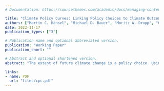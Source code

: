 ```yaml
---
# Documentation: https://sourcethemes.com/academic/docs/managing-content/

title: "Climate Policy Curves: Linking Policy Choices to Climate Outcomes"
authors: ["Martin C. Hänsel", "Michael D. Bauer", "Moritz A. Drupp", "Gernot Wagner", "Glenn D. Rudebusch"]
date: 2022-11-17
publication_types: ["3"]

# Publication name and optional abbreviated version.
publication: "Working Paper"
publication_short: ""

# Abstract and optional shortened version.
abstract: "The extent of future climate change is a policy choice. Using an integrated climate-economy assessment model, we estimate climate policy curves (CPCs) that link the price of carbon dioxide (CO2) to subsequent global temperatures. The resulting downward sloping CPCs quantify the inverse relationship between carbon prices and future temperatures and illustrate how climate policy choices determine climate outcomes. Our analysis can account for a variety of climate policies---for example, carbon or fuel taxes, emissions trading programs, green subsidies, and energy-efficiency regulations---all of which can be summarized by means of an effective CO2 price. Importantly, we also examine CPC uncertainty, for example, by perturbing the model's equilibrium climate sensitivity to trace out the temperature range associated with a given CO2 price. Finally, based on the latest Intergovernmental Panel on Climate Change (IPCC) integrated-assessment model scenarios, we estimate an implicit CPC, which provides a high-level IPCC summary of the climate policy actions required to achieve global climate targets."

links:
- name: PDF
  url: "files/cpc.pdf"
---
```

